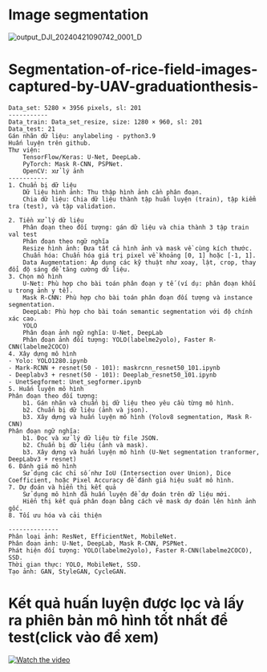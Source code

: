 # Image segmentation
![output_DJI_20240421090742_0001_D](https://github.com/user-attachments/assets/0157b05c-a856-4e3a-8fff-f623992cddac)

# Segmentation-of-rice-field-images-captured-by-UAV-graduationthesis-
    Data_set: 5280 × 3956 pixels, sl: 201
    -----------
    Data_train: Data_set_resize, size: 1280 × 960, sl: 201
    Data_test: 21
    Gán nhãn dữ liệu: anylabeling - python3.9
    Huấn luyện trên github.
    Thư viện:
        TensorFlow/Keras: U-Net, DeepLab.
        PyTorch: Mask R-CNN, PSPNet.
        OpenCV: xử lý ảnh
    -----------
    1. Chuẩn bị dữ liệu
        Dữ liệu hình ảnh: Thu thập hình ảnh cần phân đoạn.
        Chia dữ liệu: Chia dữ liệu thành tập huấn luyện (train), tập kiểm tra (test), và tập validation.

    2. Tiền xử lý dữ liệu
        Phân đoạn theo đối tượng: gán dữ liệu và chia thành 3 tập train val test
        Phân đoạn theo ngữ nghĩa
        Resize hình ảnh: Đưa tất cả hình ảnh và mask về cùng kích thước.
        Chuẩn hóa: Chuẩn hóa giá trị pixel về khoảng [0, 1] hoặc [-1, 1].
        Data Augmentation: Áp dụng các kỹ thuật như xoay, lật, crop, thay đổi độ sáng để tăng cường dữ liệu.
    3. Chọn mô hình
        U-Net: Phù hợp cho bài toán phân đoạn y tế (ví dụ: phân đoạn khối u trong ảnh y tế).
        Mask R-CNN: Phù hợp cho bài toán phân đoạn đối tượng và instance segmentation.
        DeepLab: Phù hợp cho bài toán semantic segmentation với độ chính xác cao.
        YOLO
        Phân đoạn ảnh ngữ nghĩa: U-Net, DeepLab
        Phân đoạn ảnh đối tượng: YOLO(labelme2yolo), Faster R-CNN(labelme2COCO)
    4. Xây dựng mô hình
    - Yolo: YOLO1280.ipynb
    - Mark-RCNN + resnet(50 - 101): maskrcnn_resnet50_101.ipynb
    - Deeplabv3 + resnet(50 - 101): Deeplab_resnet50_101.ipynb
    - UnetSegformet: Unet_segformer.ipynb
    5. Huấn luyện mô hình
    Phân đoạn theo đối tượng:
        b1. Gán nhãn và chuẩn bị dữ liệu theo yêu cầu từng mô hình.
        b2. Chuẩn bị dữ liệu (ảnh và json).
        b3. Xây dựng và huấn luyện mô hình (Yolov8 segmentation, Mask R-CNN)
    Phân đoạn ngữ nghĩa:
        b1. Đọc và xử lý dữ liệu từ file JSON.
        b2. Chuẩn bị dữ liệu (ảnh và mask).
        b3. Xây dựng và huấn luyện mô hình (U-Net segmentation tranformer, DeepLabv3 + resnet)
    6. Đánh giá mô hình
        Sử dụng các chỉ số như IoU (Intersection over Union), Dice Coefficient, hoặc Pixel Accuracy để đánh giá hiệu suất mô hình.
    7. Dự đoán và hiển thị kết quả
        Sử dụng mô hình đã huấn luyện để dự đoán trên dữ liệu mới.
        Hiển thị kết quả phân đoạn bằng cách vẽ mask dự đoán lên hình ảnh gốc.
    8. Tối ưu hóa và cải thiện
    
    --------------
    Phân loại ảnh: ResNet, EfficientNet, MobileNet.
    Phân đoạn ảnh: U-Net, DeepLab, Mask R-CNN, PSPNet.
    Phát hiện đối tượng: YOLO(labelme2yolo), Faster R-CNN(labelme2COCO), SSD.
    Thời gian thực: YOLO, MobileNet, SSD.
    Tạo ảnh: GAN, StyleGAN, CycleGAN.
# Kết quả huấn luyện được lọc và lấy ra phiên bản mô hình tốt nhất để test(click vào để xem)
[![Watch the video](https://github.com/user-attachments/assets/3fc453cf-7dcd-4c0d-ba70-5ced35dcf8dd)](https://drive.google.com/file/d/1RX8wX9yU02q82FP6Hzq5p0T0SZayqvk1/view?usp=drive_link)

